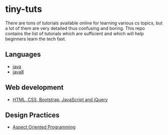 # tiny-tuts

There are tons of tutorials available online for learning various cs topics, but a lot of them are very detailed thus confusing and boring. This repo contains the list of tutorials which are sufficient and which will help beginners learn the tech fast.

## Languages
* [java](http://www.cse.iitd.ac.in/~bagchi/courses/supplements/JavaLabModule2018.pdf)
* [java8](https://winterbe.com/posts/2014/03/16/java-8-tutorial/)

## Web development
* [HTML, CSS, Bootstrap, JavaScript and jQuery](https://buildmedia.readthedocs.org/media/pdf/htmlguide/latest/htmlguide.pdf)

## Design Practices
* [Aspect Oriented Programming](https://github.com/google/guice/wiki/AOP)
